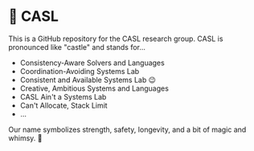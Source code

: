 # 🏰 CASL

This is a GitHub repository for the CASL research group.  CASL is pronounced like "castle" and stands for...

  * Consistency-Aware Solvers and Languages
  * Coordination-Avoiding Systems Lab
  * Consistent and Available Systems Lab 😉
  * Creative, Ambitious Systems and Languages
  * CASL Ain't a Systems Lab
  * Can't Allocate, Stack Limit
  * ...

Our name symbolizes strength, safety, longevity, and a bit of magic and whimsy.  🏰 
